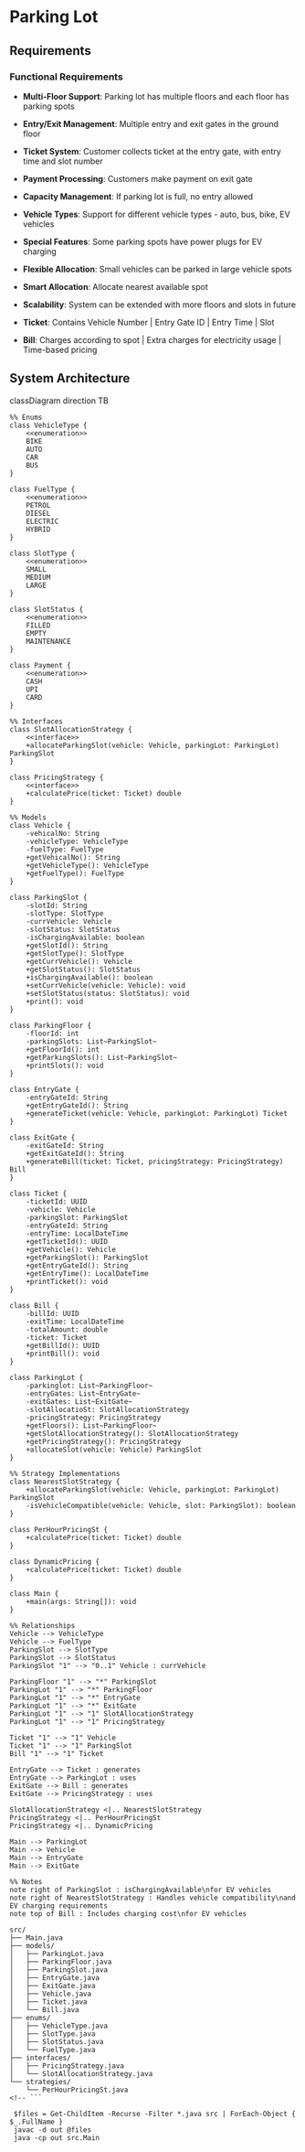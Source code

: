 # Parking Lot

## Requirements

### Functional Requirements
- **Multi-Floor Support**: Parking lot has multiple floors and each floor has parking spots
- **Entry/Exit Management**: Multiple entry and exit gates in the ground floor
- **Ticket System**: Customer collects ticket at the entry gate, with entry time and slot number
- **Payment Processing**: Customers make payment on exit gate
- **Capacity Management**: If parking lot is full, no entry allowed
- **Vehicle Types**: Support for different vehicle types - auto, bus, bike, EV vehicles
- **Special Features**: Some parking spots have power plugs for EV charging
- **Flexible Allocation**: Small vehicles can be parked in large vehicle spots
- **Smart Allocation**: Allocate nearest available spot
- **Scalability**: System can be extended with more floors and slots in future

- **Ticket**: Contains Vehicle Number | Entry Gate ID | Entry Time | Slot
- **Bill**: Charges according to spot | Extra charges for electricity usage | Time-based pricing

## System Architecture
classDiagram
    direction TB

    %% Enums
    class VehicleType {
        <<enumeration>>
        BIKE
        AUTO
        CAR
        BUS
    }

    class FuelType {
        <<enumeration>>
        PETROL
        DIESEL
        ELECTRIC
        HYBRID
    }

    class SlotType {
        <<enumeration>>
        SMALL
        MEDIUM
        LARGE
    }

    class SlotStatus {
        <<enumeration>>
        FILLED
        EMPTY
        MAINTENANCE
    }

    class Payment {
        <<enumeration>>
        CASH
        UPI
        CARD
    }

    %% Interfaces
    class SlotAllocationStrategy {
        <<interface>>
        +allocateParkingSlot(vehicle: Vehicle, parkingLot: ParkingLot) ParkingSlot
    }

    class PricingStrategy {
        <<interface>>
        +calculatePrice(ticket: Ticket) double
    }

    %% Models
    class Vehicle {
        -vehicalNo: String
        -vehicleType: VehicleType
        -fuelType: FuelType
        +getVehicalNo(): String
        +getVehicleType(): VehicleType
        +getFuelType(): FuelType
    }

    class ParkingSlot {
        -slotId: String
        -slotType: SlotType
        -currVehicle: Vehicle
        -slotStatus: SlotStatus
        -isChargingAvailable: boolean
        +getSlotId(): String
        +getSlotType(): SlotType
        +getCurrVehicle(): Vehicle
        +getSlotStatus(): SlotStatus
        +isChargingAvailable(): boolean
        +setCurrVehicle(vehicle: Vehicle): void
        +setSlotStatus(status: SlotStatus): void
        +print(): void
    }

    class ParkingFloor {
        -floorId: int
        -parkingSlots: List~ParkingSlot~
        +getFloorId(): int
        +getParkingSlots(): List~ParkingSlot~
        +printSlots(): void
    }

    class EntryGate {
        -entryGateId: String
        +getEntryGateId(): String
        +generateTicket(vehicle: Vehicle, parkingLot: ParkingLot) Ticket
    }

    class ExitGate {
        -exitGateId: String
        +getExitGateId(): String
        +generateBill(ticket: Ticket, pricingStrategy: PricingStrategy) Bill
    }

    class Ticket {
        -ticketId: UUID
        -vehicle: Vehicle
        -parkingSlot: ParkingSlot
        -entryGateId: String
        -entryTime: LocalDateTime
        +getTicketId(): UUID
        +getVehicle(): Vehicle
        +getParkingSlot(): ParkingSlot
        +getEntryGateId(): String
        +getEntryTime(): LocalDateTime
        +printTicket(): void
    }

    class Bill {
        -billId: UUID
        -exitTime: LocalDateTime
        -totalAmount: double
        -ticket: Ticket
        +getBillId(): UUID
        +printBill(): void
    }

    class ParkingLot {
        -parkinglot: List~ParkingFloor~
        -entryGates: List~EntryGate~
        -exitGates: List~ExitGate~
        -slotAllocatioSt: SlotAllocationStrategy
        -pricingStrategy: PricingStrategy
        +getFloors(): List~ParkingFloor~
        +getSlotAllocationStrategy(): SlotAllocationStrategy
        +getPricingStrategy(): PricingStrategy
        +allocateSlot(vehicle: Vehicle) ParkingSlot
    }

    %% Strategy Implementations
    class NearestSlotStrategy {
        +allocateParkingSlot(vehicle: Vehicle, parkingLot: ParkingLot) ParkingSlot
        -isVehicleCompatible(vehicle: Vehicle, slot: ParkingSlot): boolean
    }

    class PerHourPricingSt {
        +calculatePrice(ticket: Ticket) double
    }

    class DynamicPricing {
        +calculatePrice(ticket: Ticket) double
    }

    class Main {
        +main(args: String[]): void
    }

    %% Relationships
    Vehicle --> VehicleType
    Vehicle --> FuelType
    ParkingSlot --> SlotType
    ParkingSlot --> SlotStatus
    ParkingSlot "1" --> "0..1" Vehicle : currVehicle

    ParkingFloor "1" --> "*" ParkingSlot
    ParkingLot "1" --> "*" ParkingFloor
    ParkingLot "1" --> "*" EntryGate
    ParkingLot "1" --> "*" ExitGate
    ParkingLot "1" --> "1" SlotAllocationStrategy
    ParkingLot "1" --> "1" PricingStrategy

    Ticket "1" --> "1" Vehicle
    Ticket "1" --> "1" ParkingSlot
    Bill "1" --> "1" Ticket

    EntryGate --> Ticket : generates
    EntryGate --> ParkingLot : uses
    ExitGate --> Bill : generates
    ExitGate --> PricingStrategy : uses

    SlotAllocationStrategy <|.. NearestSlotStrategy
    PricingStrategy <|.. PerHourPricingSt
    PricingStrategy <|.. DynamicPricing

    Main --> ParkingLot
    Main --> Vehicle
    Main --> EntryGate
    Main --> ExitGate

    %% Notes
    note right of ParkingSlot : isChargingAvailable\nfor EV vehicles
    note right of NearestSlotStrategy : Handles vehicle compatibility\nand EV charging requirements
    note top of Bill : Includes charging cost\nfor EV vehicles


```
src/
├── Main.java
├── models/
│   ├── ParkingLot.java
│   ├── ParkingFloor.java
│   ├── ParkingSlot.java
│   ├── EntryGate.java
│   ├── ExitGate.java
│   ├── Vehicle.java
│   ├── Ticket.java
│   └── Bill.java
├── enums/
│   ├── VehicleType.java
│   ├── SlotType.java
│   ├── SlotStatus.java
│   └── FuelType.java
├── interfaces/
│   ├── PricingStrategy.java
│   └── SlotAllocationStrategy.java
└── strategies/
    └── PerHourPricingSt.java
<!-- ```

 $files = Get-ChildItem -Recurse -Filter *.java src | ForEach-Object { $_.FullName }
 javac -d out @files  
 java -cp out src.Main

